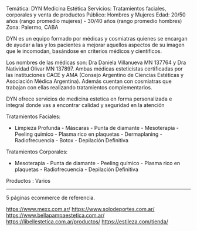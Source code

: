 Temática: DYN Medicina Estética
Servicios: Tratamientos faciales, corporales y venta de productos
Público: Hombres y Mujeres
Edad: 20/50 años (rango promedio mujeres) - 30/40 años (rango promedio hombres)
Zona: Palermo, CABA

DYN es un equipo formado por médicas y cosmiatras quienes se encargan de ayudar a las y los pacientes a mejorar aquellos aspectos de su imagen que le incomodan, basándose en criterios médicos y científicos.

Los nombres de las médicas son: Dra Daniela Villanueva MN 137764 y Dra Natividad Olivar MN 137897. Ambas médicas esteticistas certificadas por las instituciones CACE y AMA (Consejo Argentino de Ciencias Estéticas y Asociación Médica Argentina). Además cuentan con cosmiatras que trabajan con ellas realizando tratamientos complementarios.

DYN ofrece servicios de medicina estetica en forma personalizada e integral donde vas a encontrar calidad y seguridad en la atención

Tratamientos Faciales:
- Limpieza Profunda - Máscaras - Punta de diamante - Mesoterapia - Peeling quimico - Plasma rico en plaquetas - Dermaplaning - Radiofrecuencia - Botox - Depilación Definitiva

Tratamientos Corporales:
- Mesoterapia - Punta de diamante - Peeling químico - Plasma rico en plaquetas - Radiofrecuencia - Depilación Definitiva

Productos : Varios

------------------------------------------------------

5 páginas ecommerce de referencia. 

https://www.mexx.com.ar/
https://www.solodeportes.com.ar/
https://www.bellapampaestetica.com.ar/
https://libellestetica.com.ar/productos/
https://estileza.com/tienda/
